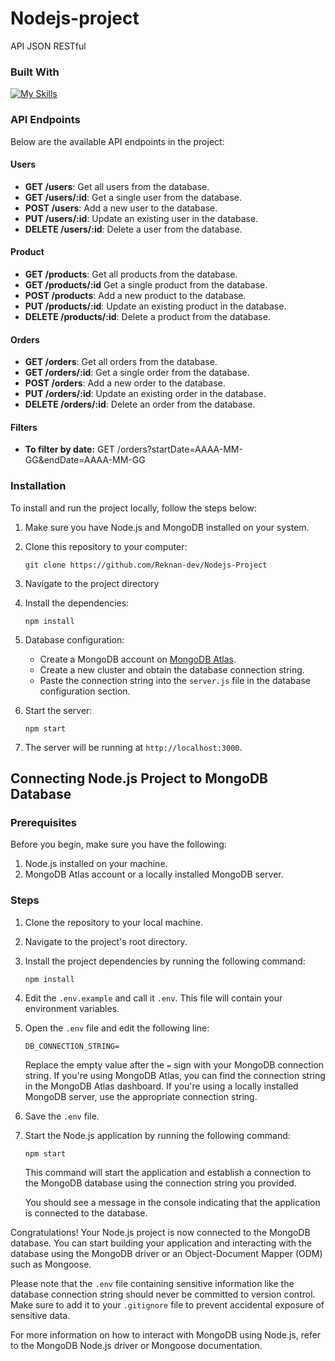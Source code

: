 # Nodejs-project
 API JSON RESTful
 
### Built With

[![My Skills](https://skills.thijs.gg/icons?i=mongodb,nodejs,express,&theme=light)](https://skills.thijs.gg)

### API Endpoints

Below are the available API endpoints in the project:

#### Users

- **GET /users**: Get all users from the database.
- **GET /users/:id**: Get a single user from the database. 
- **POST /users**: Add a new user to the database.
- **PUT /users/:id**: Update an existing user in the database.
- **DELETE /users/:id**: Delete a user from the database.

#### Product

- **GET /products**: Get all products from the database.
- **GET /products/:id** Get a single product from the database.
- **POST /products**: Add a new product to the database.
- **PUT /products/:id**: Update an existing product in the database.
- **DELETE /products/:id**: Delete a product from the database.

#### Orders

- **GET /orders**: Get all orders from the database.
- **GET /orders/:id**: Get a single order from the database.
- **POST /orders**: Add a new order to the database.
- **PUT /orders/:id**: Update an existing order in the database.
- **DELETE /orders/:id**: Delete an order from the database.

#### Filters

- **To filter by date:** GET /orders?startDate=AAAA-MM-GG&endDate=AAAA-MM-GG

### Installation

To install and run the project locally, follow the steps below:

1. Make sure you have Node.js and MongoDB installed on your system.

2. Clone this repository to your computer:

   ```
   git clone https://github.com/Reknan-dev/Nodejs-Project
   ```

3. Navigate to the project directory

4. Install the dependencies:

   ```
   npm install
   ```

5. Database configuration:

   - Create a MongoDB account on [MongoDB Atlas](https://www.mongodb.com/cloud/atlas).
   - Create a new cluster and obtain the database connection string.
   - Paste the connection string into the `server.js` file in the database configuration section.

6. Start the server:

   ```
   npm start
   ```

7. The server will be running at `http://localhost:3000`.




## Connecting Node.js Project to MongoDB Database

### Prerequisites

Before you begin, make sure you have the following:

1. Node.js installed on your machine.
2. MongoDB Atlas account or a locally installed MongoDB server.

### Steps

1. Clone the repository to your local machine.

2. Navigate to the project's root directory.

3. Install the project dependencies by running the following command:

   ```
   npm install
   ```

4. Edit the `.env.example` and call it `.env`. This file will contain your environment variables.

5. Open the `.env` file and edit the following line:

   ```
   DB_CONNECTION_STRING=
   ```

   Replace the empty value after the `=` sign with your MongoDB connection string. If you're using MongoDB Atlas, you can find the connection string in the MongoDB Atlas dashboard. If you're using a locally installed MongoDB server, use the appropriate connection string.

6. Save the `.env` file.

7. Start the Node.js application by running the following command:

   ```
   npm start
   ```

   This command will start the application and establish a connection to the MongoDB database using the connection string you provided.

   You should see a message in the console indicating that the application is connected to the database.

Congratulations! Your Node.js project is now connected to the MongoDB database. You can start building your application and interacting with the database using the MongoDB driver or an Object-Document Mapper (ODM) such as Mongoose.

Please note that the `.env` file containing sensitive information like the database connection string should never be committed to version control. Make sure to add it to your `.gitignore` file to prevent accidental exposure of sensitive data.

For more information on how to interact with MongoDB using Node.js, refer to the MongoDB Node.js driver or Mongoose documentation.
